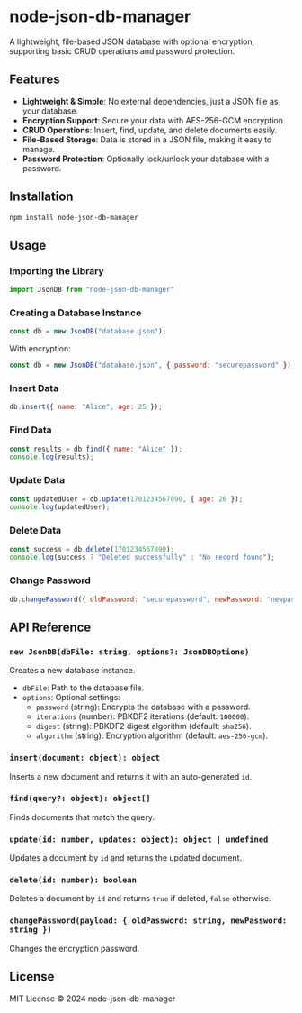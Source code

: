 # node-json-db-manager

A lightweight, file-based JSON database with optional encryption, supporting basic CRUD operations and password protection.

## Features
- **Lightweight & Simple**: No external dependencies, just a JSON file as your database.
- **Encryption Support**: Secure your data with AES-256-GCM encryption.
- **CRUD Operations**: Insert, find, update, and delete documents easily.
- **File-Based Storage**: Data is stored in a JSON file, making it easy to manage.
- **Password Protection**: Optionally lock/unlock your database with a password.

## Installation

```sh
npm install node-json-db-manager
```

## Usage

### Importing the Library

```javascript
import JsonDB from "node-json-db-manager"
```

### Creating a Database Instance

```javascript
const db = new JsonDB("database.json");
```

With encryption:

```javascript
const db = new JsonDB("database.json", { password: "securepassword" });
```

### Insert Data

```javascript
db.insert({ name: "Alice", age: 25 });
```

### Find Data

```javascript
const results = db.find({ name: "Alice" });
console.log(results);
```

### Update Data

```javascript
const updatedUser = db.update(1701234567890, { age: 26 });
console.log(updatedUser);
```

### Delete Data

```javascript
const success = db.delete(1701234567890);
console.log(success ? "Deleted successfully" : "No record found");
```

### Change Password

```javascript
db.changePassword({ oldPassword: "securepassword", newPassword: "newpassword123" });
```

## API Reference

### `new JsonDB(dbFile: string, options?: JsonDBOptions)`
Creates a new database instance.
- `dbFile`: Path to the database file.
- `options`: Optional settings:
  - `password` (string): Encrypts the database with a password.
  - `iterations` (number): PBKDF2 iterations (default: `100000`).
  - `digest` (string): PBKDF2 digest algorithm (default: `sha256`).
  - `algorithm` (string): Encryption algorithm (default: `aes-256-gcm`).

### `insert(document: object): object`
Inserts a new document and returns it with an auto-generated `id`.

### `find(query?: object): object[]`
Finds documents that match the query.

### `update(id: number, updates: object): object | undefined`
Updates a document by `id` and returns the updated document.

### `delete(id: number): boolean`
Deletes a document by `id` and returns `true` if deleted, `false` otherwise.

### `changePassword(payload: { oldPassword: string, newPassword: string })`
Changes the encryption password.

## License

MIT License © 2024 node-json-db-manager

